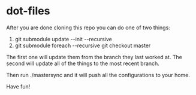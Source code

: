 dot-files
=========

After you are done cloning this repo you can do one of two things:

1. git submodule update --init --recursive
2. git submodule foreach --recursive git checkout master

The first one will update them from the branch they last worked at.
The second will update all of the things to the most recent branch.

Then run ./mastersync and it will push all the configurations to your home.

Have fun!
